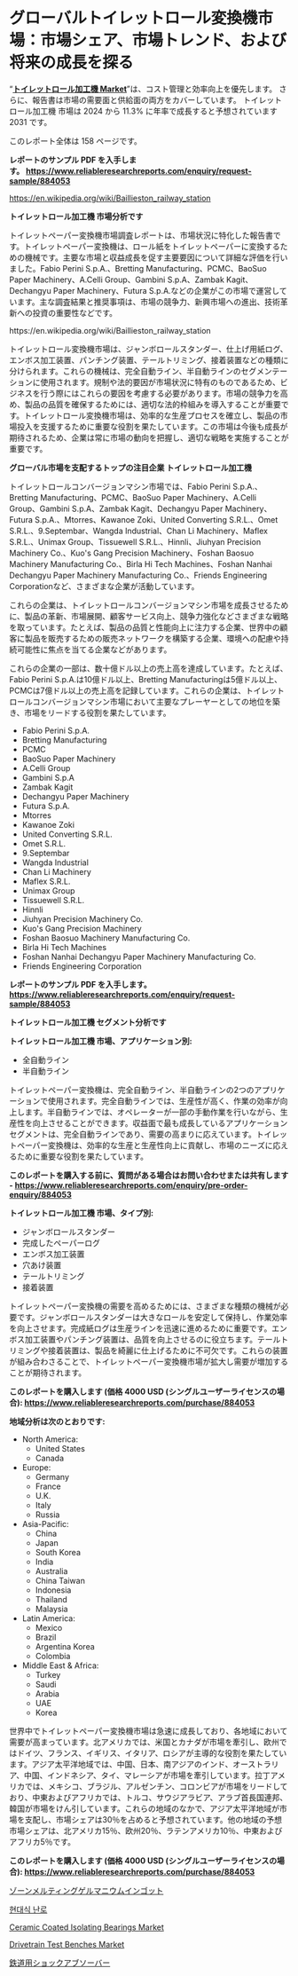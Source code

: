 <p><h1>グローバルトイレットロール変換機市場：市場シェア、市場トレンド、および将来の成長を探る</h1></p><p>&ldquo;<strong><a href="https://www.reliableresearchreports.com/toilet-roll-converting-machines-r884053">トイレットロール加工機 Market</a></strong>&rdquo;は、コスト管理と効率向上を優先します。 さらに、報告書は市場の需要面と供給面の両方をカバーしています。 トイレットロール加工機 市場は 2024 から 11.3% に年率で成長すると予想されています2031 です。</p>
<p>このレポート全体は 158 ページです。</p>
<p><strong>レポートのサンプル PDF を入手します。&nbsp;<a href="https://www.reliableresearchreports.com/enquiry/request-sample/884053">https://www.reliableresearchreports.com/enquiry/request-sample/884053</a></strong></p>
<p><a href="https://en.wikipedia.org/wiki/Baillieston_railway_station">https://en.wikipedia.org/wiki/Baillieston_railway_station</a></p>
<p><strong>トイレットロール加工機 市場分析です</strong></p>
<p><p>トイレットペーパー変換機市場調査レポートは、市場状況に特化した報告書です。トイレットペーパー変換機は、ロール紙をトイレットペーパーに変換するための機械です。主要な市場と収益成長を促す主要要因について詳細な評価を行いました。Fabio Perini S.p.A.、Bretting Manufacturing、PCMC、BaoSuo Paper Machinery、A.Celli Group、Gambini S.p.A、Zambak Kagit、Dechangyu Paper Machinery、Futura S.p.A.などの企業がこの市場で運営しています。主な調査結果と推奨事項は、市場の競争力、新興市場への進出、技術革新への投資の重要性などです。</p></p>
<p>https://en.wikipedia.org/wiki/Baillieston_railway_station</p>
<p><p>トイレットロール変換機市場は、ジャンボロールスタンダー、仕上げ用紙ログ、エンボス加工装置、パンチング装置、テールトリミング、接着装置などの種類に分けられます。これらの機械は、完全自動ライン、半自動ラインのセグメンテーションに使用されます。規制や法的要因が市場状況に特有のものであるため、ビジネスを行う際にはこれらの要因を考慮する必要があります。市場の競争力を高め、製品の品質を確保するためには、適切な法的枠組みを導入することが重要です。トイレットロール変換機市場は、効率的な生産プロセスを確立し、製品の市場投入を支援するために重要な役割を果たしています。この市場は今後も成長が期待されるため、企業は常に市場の動向を把握し、適切な戦略を実施することが重要です。</p></p>
<p><strong>グローバル市場を支配するトップの注目企業 トイレットロール加工機</strong></p>
<p><p>トイレットロールコンバージョンマシン市場では、Fabio Perini S.p.A.、Bretting Manufacturing、PCMC、BaoSuo Paper Machinery、A.Celli Group、Gambini S.p.A、Zambak Kagit、Dechangyu Paper Machinery、Futura S.p.A.、Mtorres、Kawanoe Zoki、United Converting S.R.L.、Omet S.R.L.、9.Septembar、Wangda Industrial、Chan Li Machinery、Maflex S.R.L.、Unimax Group、Tissuewell S.R.L.、Hinnli、Jiuhyan Precision Machinery Co.、Kuo's Gang Precision Machinery、Foshan Baosuo Machinery Manufacturing Co.、Birla Hi Tech Machines、Foshan Nanhai Dechangyu Paper Machinery Manufacturing Co.、Friends Engineering Corporationなど、さまざまな企業が活動しています。</p><p>これらの企業は、トイレットロールコンバージョンマシン市場を成長させるために、製品の革新、市場展開、顧客サービス向上、競争力強化などさまざまな戦略を取っています。たとえば、製品の品質と性能向上に注力する企業、世界中の顧客に製品を販売するための販売ネットワークを構築する企業、環境への配慮や持続可能性に焦点を当てる企業などがあります。</p><p>これらの企業の一部は、数十億ドル以上の売上高を達成しています。たとえば、Fabio Perini S.p.A.は10億ドル以上、Bretting Manufacturingは5億ドル以上、PCMCは7億ドル以上の売上高を記録しています。これらの企業は、トイレットロールコンバージョンマシン市場において主要なプレーヤーとしての地位を築き、市場をリードする役割を果たしています。</p></p>
<p><ul><li>Fabio Perini S.p.A.</li><li>Bretting Manufacturing</li><li>PCMC</li><li>BaoSuo Paper Machinery</li><li>A.Celli Group</li><li>Gambini S.p.A</li><li>Zambak Kagit</li><li>Dechangyu Paper Machinery</li><li>Futura S.p.A.</li><li>Mtorres</li><li>Kawanoe Zoki</li><li>United Converting S.R.L.</li><li>Omet S.R.L.</li><li>9.Septembar</li><li>Wangda Industrial</li><li>Chan Li Machinery</li><li>Maflex S.R.L.</li><li>Unimax Group</li><li>Tissuewell S.R.L.</li><li>Hinnli</li><li>Jiuhyan Precision Machinery Co.</li><li>Kuo's Gang Precision Machinery</li><li>Foshan Baosuo Machinery Manufacturing Co.</li><li>Birla Hi Tech Machines</li><li>Foshan Nanhai Dechangyu Paper Machinery Manufacturing Co.</li><li>Friends Engineering Corporation</li></ul></p>
<p><strong>レポートのサンプル PDF を入手します。 <a href="https://www.reliableresearchreports.com/enquiry/request-sample/884053">https://www.reliableresearchreports.com/enquiry/request-sample/884053</a></strong></p>
<p><strong>トイレットロール加工機 セグメント分析です</strong></p>
<p><strong>トイレットロール加工機 市場、アプリケーション別:</strong></p>
<p><ul><li>全自動ライン</li><li>半自動ライン</li></ul></p>
<p><p>トイレットペーパー変換機は、完全自動ライン、半自動ラインの2つのアプリケーションで使用されます。完全自動ラインでは、生産性が高く、作業の効率が向上します。半自動ラインでは、オペレーターが一部の手動作業を行いながら、生産性を向上させることができます。収益面で最も成長しているアプリケーションセグメントは、完全自動ラインであり、需要の高まりに応えています。トイレットペーパー変換機は、効率的な生産と生産性向上に貢献し、市場のニーズに応えるために重要な役割を果たしています。</p></p>
<p><strong>このレポートを購入する前に、質問がある場合はお問い合わせまたは共有します - <a href="https://www.reliableresearchreports.com/enquiry/pre-order-enquiry/884053">https://www.reliableresearchreports.com/enquiry/pre-order-enquiry/884053</a></strong></p>
<p><strong>トイレットロール加工機 市場、タイプ別:</strong></p>
<p><ul><li>ジャンボロールスタンダー</li><li>完成したペーパーログ</li><li>エンボス加工装置</li><li>穴あけ装置</li><li>テールトリミング</li><li>接着装置</li></ul></p>
<p><p>トイレットペーパー変換機の需要を高めるためには、さまざまな種類の機械が必要です。ジャンボロールスタンダーは大きなロールを安定して保持し、作業効率を向上させます。完成紙ログは生産ラインを迅速に進めるために重要です。エンボス加工装置やパンチング装置は、品質を向上させるのに役立ちます。テールトリミングや接着装置は、製品を綺麗に仕上げるために不可欠です。これらの装置が組み合わさることで、トイレットペーパー変換機市場が拡大し需要が増加することが期待されます。</p></p>
<p><strong>このレポートを購入します (価格 4000 USD (シングルユーザーライセンスの場合): <a href="https://www.reliableresearchreports.com/purchase/884053">https://www.reliableresearchreports.com/purchase/884053</a></strong></p>
<p><strong>地域分析は次のとおりです:</strong></p>
<p><ul>
    <li>
        North America:
        <ul>
            <li>United States</li>
            <li>Canada</li>
        </ul>
    </li>
    <li>
        Europe:
        <ul>
            <li>Germany</li>
            <li>France</li>
            <li>U.K.</li>
            <li>Italy</li>
            <li>Russia</li>
        </ul>
    </li>
    <li>
        Asia-Pacific:
        <ul>
            <li>China</li>
            <li>Japan</li>
            <li>South Korea</li>
            <li>India</li>
            <li>Australia</li>
            <li>China Taiwan</li>
            <li>Indonesia</li>
            <li>Thailand</li>
            <li>Malaysia</li>
        </ul>
    </li>
    <li>
        Latin America:
        <ul>
            <li>Mexico</li>
            <li>Brazil</li>
            <li>Argentina Korea</li>
            <li>Colombia</li>
        </ul>
    </li>
    <li>
        Middle East & Africa:
        <ul>
            <li>Turkey</li>
            <li>Saudi</li>
            <li>Arabia</li>
            <li>UAE</li>
            <li>Korea</li>
        </ul>
    </li>
    </ul></p>
<p><p>世界中でトイレットペーパー変換機市場は急速に成長しており、各地域において需要が高まっています。北アメリカでは、米国とカナダが市場を牽引し、欧州ではドイツ、フランス、イギリス、イタリア、ロシアが主導的な役割を果たしています。アジア太平洋地域では、中国、日本、南アジアのインド、オーストラリア、中国、インドネシア、タイ、マレーシアが市場を牽引しています。拉丁アメリカでは、メキシコ、ブラジル、アルゼンチン、コロンビアが市場をリードしており、中東およびアフリカでは、トルコ、サウジアラビア、アラブ首長国連邦、韓国が市場をけん引しています。これらの地域のなかで、アジア太平洋地域が市場を支配し、市場シェアは30％を占めると予想されています。他の地域の予想市場シェアは、北アメリカ15％、欧州20％、ラテンアメリカ10％、中東およびアフリカ5％です。</p></p>
<p><strong>このレポートを購入します (価格 4000 USD (シングルユーザーライセンスの場合): <a href="https://www.reliableresearchreports.com/purchase/884053">https://www.reliableresearchreports.com/purchase/884053</a></strong></p>
<p><p><a href="https://medium.com/@alyle7648/%E3%82%BE%E3%83%BC%E3%83%B3%E3%83%A1%E3%83%AB%E3%83%86%E3%82%A3%E3%83%B3%E3%82%B0%E3%82%B2%E3%83%AB%E3%83%9E%E3%83%8B%E3%82%A6%E3%83%A0%E3%82%A4%E3%83%B3%E3%82%B4%E3%83%83%E3%83%88%E3%81%AE%E5%B8%82%E5%A0%B4%E8%A6%8F%E6%A8%A1%E3%81%A8%E3%82%B7%E3%82%A7%E3%82%A2%E5%88%86%E6%9E%90-%E6%88%90%E9%95%B7%E3%83%88%E3%83%AC%E3%83%B3%E3%83%89%E3%81%A8%E4%BA%88%E6%B8%AC-2024%E5%B9%B4-2031%E5%B9%B4-750047648500">ゾーンメルティングゲルマニウムインゴット</a></p><p><a href="https://medium.com/@eunicevaughan35/%ED%98%84%EB%8C%80-%EC%9E%A5%EA%B8%B0-%EC%8B%9C%EC%9E%A5%EC%9D%98-%EC%A0%84%EB%9E%B5%EC%A0%81-%ED%86%B5%EC%B0%B0-%ED%98%84%EB%8C%80-%EC%9E%A5%EA%B8%B0-%EC%82%B0%EC%97%85%EC%97%90%EC%84%9C-%EC%A0%9C%ED%92%88-%EC%A7%84%ED%99%94-%EB%B0%8F-%EC%8B%9C%EC%9E%A5-%EC%84%B8%EB%B6%84%ED%99%94-30989fbd424c">현대식 난로</a></p><p><a href="https://github.com/prosalinda88/Market-Research-Report-List-6/blob/main/ceramic-coated-isolating-bearings-market.md">Ceramic Coated Isolating Bearings Market</a></p><p><a href="https://github.com/NorbertYates/Market-Research-Report-List-6/blob/main/drivetrain-test-benches-market.md">Drivetrain Test Benches Market</a></p><p><a href="https://github.com/lababdou/Market-Research-Report-List-5/blob/main/724888087350.md">鉄道用ショックアブソーバー</a></p></p>